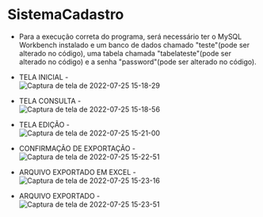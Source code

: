 # SistemaCadastro

- Para a execução correta do programa, será necessário ter o MySQL Workbench instalado e um banco de dados chamado "teste"(pode ser alterado no código), uma tabela chamada "tabelateste"(pode ser alterado no código) e a senha "password"(pode ser alterado no código).

- TELA INICIAL -<br>
![Captura de tela de 2022-07-25 15-18-29](https://user-images.githubusercontent.com/26747693/180848844-f6b40e25-feb9-47be-9387-392f4e97b2a0.png)
- TELA CONSULTA -<br>
![Captura de tela de 2022-07-25 15-18-56](https://user-images.githubusercontent.com/26747693/180848899-1e177f59-b714-4290-a055-4d859cf1e514.png)
- TELA EDIÇÃO -<br>
![Captura de tela de 2022-07-25 15-21-00](https://user-images.githubusercontent.com/26747693/180848989-0b5e253e-b75a-43c2-8df3-1e115e763666.png)
- CONFIRMAÇÃO DE EXPORTAÇÃO -<br>
![Captura de tela de 2022-07-25 15-22-51](https://user-images.githubusercontent.com/26747693/180849103-9072badb-36d3-40e7-bc61-8eca5b849e6d.png)
- ARQUIVO EXPORTADO EM EXCEL -<br>
![Captura de tela de 2022-07-25 15-23-16](https://user-images.githubusercontent.com/26747693/180849173-102f3692-c53f-4d1a-a0ec-be1317845ba1.png)
- ARQUIVO EXPORTADO -<br>
![Captura de tela de 2022-07-25 15-23-51](https://user-images.githubusercontent.com/26747693/180849243-15d0160d-af8a-4f5b-8ab5-776c0b231cb5.png)
